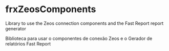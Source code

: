 # frxZeosComponents

Library to use the Zeos connection components and the Fast Report report generator

Biblioteca para usar o componentes de conexão Zeos e o Gerador de relatórios Fast Report

